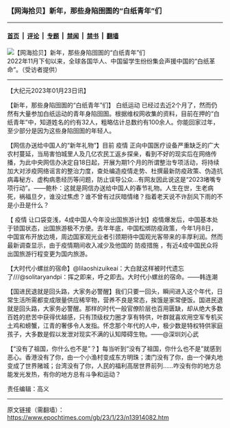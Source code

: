 ### 【网海拾贝】新年，那些身陷囹圄的“白纸青年”们

---

#### [首页](../../../..?n13914082) &nbsp;|&nbsp; [评论](../../../../../epoch-comment?n13914082) &nbsp;|&nbsp; [专题](../../../../../epoch-special?n13914082) &nbsp;|&nbsp; [禁闻](../../../../../epoch-news?n13914082) &nbsp;|&nbsp; [禁书](../../../../../books?n13914082) &nbsp;|&nbsp; [翻墙](https://github.com/gfw-breaker/nogfw/blob/master/README.md?n13914082)


<div><img alt="【网海拾贝】新年，那些身陷囹圄的“白纸青年”们" class="attachment-djy_600_400 size-djy_600_400 wp-post-image" src="https://i.epochtimes.com/assets/uploads/2023/01/id13914092-photo_2022-12-02_22-14-.jpeg"/>
<div class="caption">
 2022年11月下旬以来，全球各国华人、中国留学生纷纷集会声援中国的“白纸革命”。（受访者提供）
</div></div><hr/><div class="post_content" id="artbody" itemprop="articleBody">
 <!-- article content begin -->
 <p>
  【大纪元2023年01月23日讯】
 </p>
 <p>
  【新年，那些身陷囹圄的“白纸青年”们】
  <ok href="https://www.epochtimes.com/gb/tag/%E7%99%BD%E7%BA%B8%E8%BF%90%E5%8A%A8.html">
   白纸运动
  </ok>
  已经过去近2个月了，然而仍然有大量参加白纸运动的青年身陷囹圄。根据维权网收集的资料，目前在押的“白纸青年”中，知道姓名的约有32人，粗略估计总数约有100余人。你能回家过年，至少部分是因为这些身陷囹圄的年轻人。
 </p>
 <p>
  【网信办送给中国人的“新年礼物”】目前
  <ok href="https://www.epochtimes.com/gb/tag/%E7%96%AB%E6%83%85.html">
   疫情
  </ok>
  正向中国医疗设备严重缺乏的广大农村蔓延，当局害怕城里人及几亿农民工返乡探亲，看到不好的现实后在网络传播，为此中央网信办决定自18日起，开展为期1个月的所谓整治专项活动，将持续加大对涉疫网络谣言的整治力度，查处编造疫情走势、杜撰最新防疫政策、伪造抗病毒秘方、虚构病患经历等问题，防止误导公众…有网友因此说这是“2023堵嘴专项行动”。——鲍朴：这就是网信办送给中国人的春节礼物。人生在世，生老病死，祸福旦夕，谁没过焦虑？谁不曾有过灰暗情绪？指着老天说不许刮风下雨的不是小丑是什么？
 </p>
 <p>
  【
  <ok href="https://www.epochtimes.com/gb/tag/%E7%96%AB%E6%83%85.html">
   疫情
  </ok>
  让口袋变浅，4成中国人今年没出国旅游计划】疫情爆发后，中国基本处于锁国状态，出国旅游极不方便。去年年底，中国松绑防疫政策，今年1月8日，中国宣布开放边境，周边国家观光业者引颈期待中国观光客带来的丰厚利润。然而最新调查显示，由于疫情期间收入减少及他国的
  <ok href="https://www.epochtimes.com/gb/tag/%E9%98%B2%E7%96%AB%E6%8E%AA%E6%96%BD.html">
   防疫措施
  </ok>
  ，有近4成中国民众将出国旅游行程变更为国内旅游。
 </p>
 <p>
  【大时代小螺丝的宿命】@lilaoshizuikeai：大白就这样被时代遗忘了///@solitaryandpi：挥之即来，呼之即去。大时代小螺丝的宿命。——韩连潮
 </p>
 <p>
  【国进民退就是回头路，大家务必警醒】我们只要一回头，瞬间进入这个年代，日常生活所需都变成限量供应稀罕物，营养不良是常态，挨饿是家常便饭。国进民退就是回头路，大家务必警醒。那样的时代一般官僚阶层也百用匮缺，却从绝大多数百姓的悲苦中获得优越感，只有顶级权力圈才享有特供，叶群就喜欢用空军专机买土鸡和螃蟹，江青的奢侈令人发指。怀念那个年代的人中，极少数是特权特供家庭孩子，大多数是假以发泄对现实不满的认知障碍生物。——@深圳刘心武
 </p>
 <p>
  【“没有了祖国，你什么也不是”？】每当听到“没有了祖国，你什么也不是”就感到恶心。香港没有了你，由一个小渔村变成东方明珠；澳门没有了你，由一个弹丸地变成了世界赌城；台湾没有了你，人民的福利高居世界前列……咋没有你的地方总能发光发热，有你的地方总有斗争和运动？
 </p>
 <p>
  责任编辑：高义
 </p>
 <!-- article content end -->
 <div id="below_article_ad">
 </div>
</div>


---

原文链接（需翻墙）：https://www.epochtimes.com/gb/23/1/23/n13914082.htm